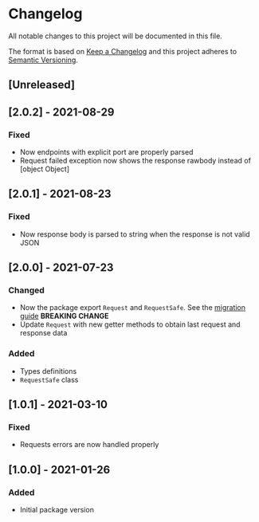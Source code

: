 # Changelog

All notable changes to this project will be documented in this file.

The format is based on [Keep a Changelog](http://keepachangelog.com/en/1.0.0/)
and this project adheres to [Semantic Versioning](http://semver.org/spec/v2.0.0.html).

## [Unreleased]

## [2.0.2] - 2021-08-29
### Fixed
- Now endpoints with explicit port are properly parsed
- Request failed exception now shows the response rawbody instead of [object Object]

## [2.0.1] - 2021-08-23
### Fixed
- Now response body is parsed to string when the response is not valid JSON

## [2.0.0] - 2021-07-23
### Changed
- Now the package export `Request` and `RequestSafe`. See the [migration guide](./README.md#running-migration) **BREAKING CHANGE**
- Update `Request` with new getter methods to obtain last request and response data

### Added
- Types definitions
- `RequestSafe` class

## [1.0.1] - 2021-03-10
### Fixed
- Requests errors are now handled properly

## [1.0.0] - 2021-01-26
### Added
- Initial package version
